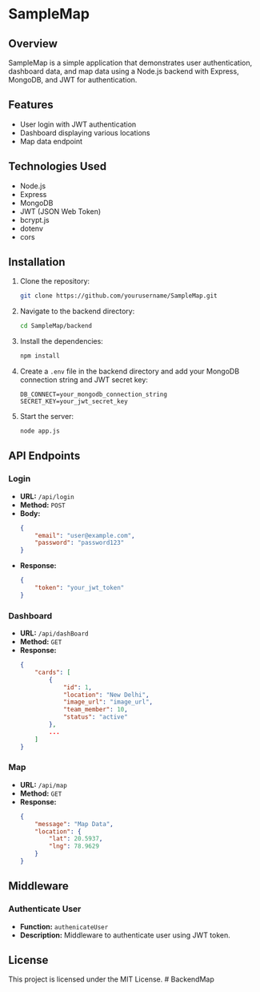 # SampleMap

## Overview
SampleMap is a simple application that demonstrates user authentication, dashboard data, and map data using a Node.js backend with Express, MongoDB, and JWT for authentication.

## Features
- User login with JWT authentication
- Dashboard displaying various locations
- Map data endpoint

## Technologies Used
- Node.js
- Express
- MongoDB
- JWT (JSON Web Token)
- bcrypt.js
- dotenv
- cors

## Installation

1. Clone the repository:
    ```bash
    git clone https://github.com/yourusername/SampleMap.git
    ```

2. Navigate to the backend directory:
    ```bash
    cd SampleMap/backend
    ```

3. Install the dependencies:
    ```bash
    npm install
    ```

4. Create a `.env` file in the backend directory and add your MongoDB connection string and JWT secret key:
    ```env
    DB_CONNECT=your_mongodb_connection_string
    SECRET_KEY=your_jwt_secret_key
    ```

5. Start the server:
    ```bash
    node app.js
    ```

## API Endpoints

### Login
- **URL:** `/api/login`
- **Method:** `POST`
- **Body:**
    ```json
    {
        "email": "user@example.com",
        "password": "password123"
    }
    ```
- **Response:**
    ```json
    {
        "token": "your_jwt_token"
    }
    ```

### Dashboard
- **URL:** `/api/dashBoard`
- **Method:** `GET`
- **Response:**
    ```json
    {
        "cards": [
            {
                "id": 1,
                "location": "New Delhi",
                "image_url": "image_url",
                "team_member": 10,
                "status": "active"
            },
            ...
        ]
    }
    ```

### Map
- **URL:** `/api/map`
- **Method:** `GET`
- **Response:**
    ```json
    {
        "message": "Map Data",
        "location": {
            "lat": 20.5937,
            "lng": 78.9629
        }
    }
    ```

## Middleware

### Authenticate User
- **Function:** `authenicateUser`
- **Description:** Middleware to authenticate user using JWT token.

## License
This project is licensed under the MIT License.
#   B a c k e n d M a p  
 